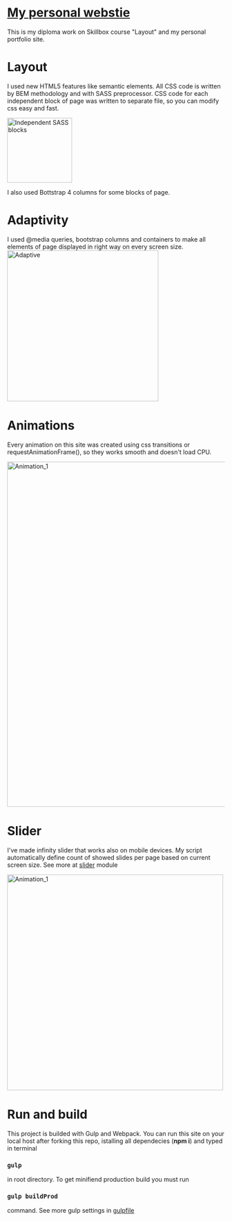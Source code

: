 # [My personal webstie](https://vadimveberg.ru/)
This is my diploma work on Skillbox course "Layout" and my personal portfolio site.

# Layout
I used new HTML5 features like semantic elements. All CSS code is written by BEM methodology and with SASS preprocessor. CSS code for each independent block of page was written to separate file, so you can modify css easy and fast.

<img src="https://vadimveberg.ru/assets/img/git_readme/SASS_blocks.png" width="150px" alt="Independent SASS blocks">

I also used Bottstrap 4 columns for some blocks of page.

# Adaptivity
I used @media queries, bootstrap columns and containers to make all elements of page displayed in right way on every screen size.
<img src="https://vadimveberg.ru/assets/img/git_readme/Adaptive.png" width="350px" alt="Adaptive">

# Animations
Every animation on this site was created using css transitions or requestAnimationFrame(), so they works smooth and doesn't load CPU.

<img src="https://vadimveberg.ru/assets/img/git_readme/Animation_1.gif" width="800px" alt="Animation_1">

# Slider
I've made infinity slider that works also on mobile devices. My script automatically define count of showed slides per page based on current screen size. See more at [slider](https://github.com/VadimVeberg/personal-webstie/blob/master/src/assets/js/modules/slider.js) module

<img src="https://vadimveberg.ru/assets/img/git_readme/Slider.gif" width="500px" alt="Animation_1">

# Run and build
This project is builded with Gulp and Webpack. You can run this site on your local host after forking this repo, istalling all dependecies (**npm i**) and typed in terminal
### `gulp`

in root directory.
 To get minifiend production build you must run
 
 ### `gulp buildProd`
 
 command. See more gulp settings in [gulpfile](https://github.com/VadimVeberg/personal-webstie/blob/master/gulpfile.js)
